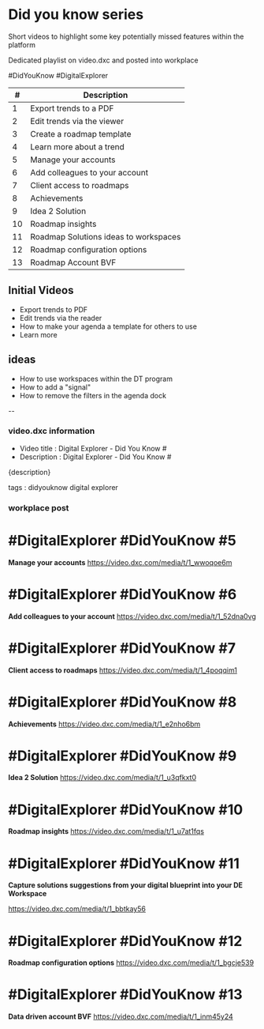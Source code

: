 # Did you know series

Short videos to highlight some key potentially missed features within the platform

Dedicated playlist on video.dxc and posted into workplace

#DidYouKnow #DigitalExplorer


| # | Description
|---|---|
| 1 | Export trends to a PDF
| 2 | Edit trends via the viewer
| 3 | Create a roadmap template
| 4 | Learn more about a trend
| 5 | Manage your accounts
| 6 | Add colleagues to your account
| 7 | Client access to roadmaps
| 8 | Achievements
| 9 | Idea 2 Solution 
| 10 | Roadmap insights
| 11 | Roadmap Solutions ideas to workspaces
| 12 | Roadmap configuration options
| 13 | Roadmap Account BVF






## Initial Videos

- Export trends to PDF
- Edit trends via the reader
- How to make your agenda a template for others to use
- Learn more


## ideas

- How to use workspaces within the DT program
- How to add a "signal"
- How to remove the filters in the agenda dock

--
### video.dxc information
- Video title : Digital Explorer - Did You Know #
- Description : Digital Explorer - Did You Know #

{description}


tags : didyouknow digital explorer

### workplace post

# #DigitalExplorer #DidYouKnow #5
**Manage your accounts**
https://video.dxc.com/media/t/1_wwoqoe6m

# #DigitalExplorer #DidYouKnow #6
**Add colleagues to your account**
https://video.dxc.com/media/t/1_52dna0vg

# #DigitalExplorer #DidYouKnow #7
**Client access to roadmaps**
https://video.dxc.com/media/t/1_4poqqim1

# #DigitalExplorer #DidYouKnow #8
**Achievements**
https://video.dxc.com/media/t/1_e2nho6bm

# #DigitalExplorer #DidYouKnow #9
**Idea 2 Solution**
https://video.dxc.com/media/t/1_u3qfkxt0


# #DigitalExplorer #DidYouKnow #10
**Roadmap insights**
https://video.dxc.com/media/t/1_u7at1fqs



# #DigitalExplorer #DidYouKnow #11

**Capture solutions suggestions from your digital blueprint into your DE Workspace**

https://video.dxc.com/media/t/1_bbtkay56

# #DigitalExplorer #DidYouKnow #12
**Roadmap configuration options**
https://video.dxc.com/media/t/1_bgcje539

# #DigitalExplorer #DidYouKnow #13
**Data driven account BVF**
https://video.dxc.com/media/t/1_inm45y24